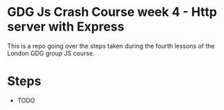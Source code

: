 # GDG Js Crash Course week 4 - Http server with Express

This is a repo going over the steps taken during the fourth lessons of the London GDG group JS course.

# Steps

* TODO